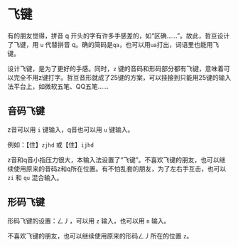 # 飞键
有的朋友觉得，拼音 q 开头的字有许多手感差的，如“区确……”。故此，哲豆设计了飞键，用 `u` 代替拼音 q。确的简码是`qa`，也可以用`ua`打出，词语里也能用飞键。

设计飞键，是为了更好的手感。同时，`z` 键的音码和形码部分都有飞键，意味着可以完全不用z键打字。哲豆音形就成了25键的方案，可以挂接到只能用25键的输入法平台上，如微软五笔、QQ五笔……

## 音码飞键
z音可以用 `i` 键输入，q音也可以用 `u` 键输入。

例如：【住】`zjhd` 或【住】`ijhd`

z音和q音小指压力很大，本输入法设置了“飞键”。不喜欢飞键的朋友，也可以继续使用原来的音码z和q所在位置。有不怕乱套的朋友，为了左右手互击，也可以 `zi` 和 `qu` 混合输入。

## 形码飞键
形码飞键的设置：ㄥ丿，可以用 `z` 输入，也可以用 `n` 输入。

不喜欢飞键的朋友，也可以继续使用原来的形码ㄥ丿所在的位置 `z`。
